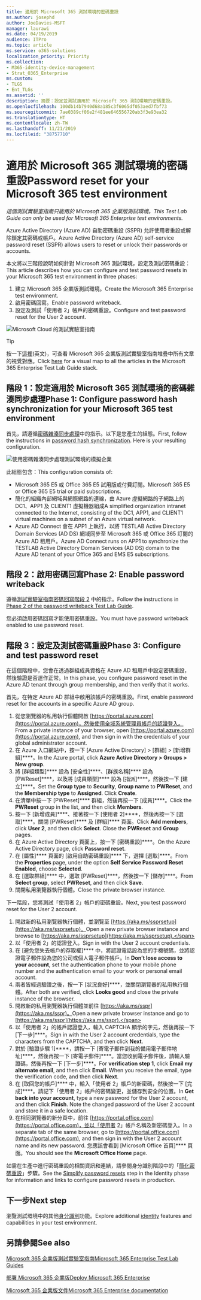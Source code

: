 ```yaml
---
title: 適用於 Microsoft 365 測試環境的密碼重設
ms.author: josephd
author: JoeDavies-MSFT
manager: laurawi
ms.date: 04/19/2019
audience: ITPro
ms.topic: article
ms.service: o365-solutions
localization_priority: Priority
ms.collection:
- M365-identity-device-management
- Strat_O365_Enterprise
ms.custom:
- TLGS
- Ent_TLGs
ms.assetid: ''
description: 摘要：設定並測試適用於 Microsoft 365 測試環境的密碼重設。
ms.openlocfilehash: 100db14b7940d68a185c3f6065df053aed7fbf73
ms.sourcegitcommit: 7ae0389cf06e2f481ee646556720ab3f3e93ea32
ms.translationtype: HT
ms.contentlocale: zh-TW
ms.lasthandoff: 11/21/2019
ms.locfileid: "38757710"
---
```

# <a name="password-reset-for-your-microsoft-365-test-environment"></a><span data-ttu-id="6c3be-103">適用於 Microsoft 365 測試環境的密碼重設</span><span class="sxs-lookup"><span data-stu-id="6c3be-103">Password reset for your Microsoft 365 test environment</span></span>

<span data-ttu-id="6c3be-104">*這個測試實驗室指南只能用於 Microsoft 365 企業版測試環境。*</span><span class="sxs-lookup"><span data-stu-id="6c3be-104">*This Test Lab Guide can only be used for Microsoft 365 Enterprise test environments.*</span></span>

<span data-ttu-id="6c3be-105">Azure Active Directory (Azure AD) 自助密碼重設 (SSPR) 允許使用者重設或解除鎖定其密碼或帳戶。</span><span class="sxs-lookup"><span data-stu-id="6c3be-105">Azure Active Directory (Azure AD) self-service password reset (SSPR) allows users to reset or unlock their passwords or accounts.</span></span> 

<span data-ttu-id="6c3be-106">本文將以三階段說明如何針對 Microsoft 365 測試環境，設定及測試密碼重設：</span><span class="sxs-lookup"><span data-stu-id="6c3be-106">This article describes how you can configure and test password resets in your Microsoft 365 test environment in three phases:</span></span>

1.  <span data-ttu-id="6c3be-107">建立 Microsoft 365 企業版測試環境。</span><span class="sxs-lookup"><span data-stu-id="6c3be-107">Create the Microsoft 365 Enterprise test environment.</span></span>
2.  <span data-ttu-id="6c3be-108">啟用密碼回寫。</span><span class="sxs-lookup"><span data-stu-id="6c3be-108">Enable password writeback.</span></span>
3.  <span data-ttu-id="6c3be-109">設定及測試「使用者 2」帳戶的密碼重設。</span><span class="sxs-lookup"><span data-stu-id="6c3be-109">Configure and test password reset for the User 2 account.</span></span>
    
![Microsoft Cloud 的測試實驗室指南](media/m365-enterprise-test-lab-guides/cloud-tlg-icon.png) 
    
> [!TIP]
> <span data-ttu-id="6c3be-111">按一下[這裡](media/m365-enterprise-test-lab-guides/Microsoft365EnterpriseTLGStack.pdf)(英文)，可查看 Microsoft 365 企業版測試實驗室指南堆疊中所有文章的視覺對應。</span><span class="sxs-lookup"><span data-stu-id="6c3be-111">Click [here](media/m365-enterprise-test-lab-guides/Microsoft365EnterpriseTLGStack.pdf) for a visual map to all the articles in the Microsoft 365 Enterprise Test Lab Guide stack.</span></span>

## <a name="phase-1-configure-password-hash-synchronization-for-your-microsoft-365-test-environment"></a><span data-ttu-id="6c3be-112">階段 1：設定適用於 Microsoft 365 測試環境的密碼雜湊同步處理</span><span class="sxs-lookup"><span data-stu-id="6c3be-112">Phase 1: Configure password hash synchronization for your Microsoft 365 test environment</span></span>

<span data-ttu-id="6c3be-p101">首先，請遵循[密碼雜湊同步處理](password-hash-sync-m365-ent-test-environment.md)中的指示。以下是您產生的組態。</span><span class="sxs-lookup"><span data-stu-id="6c3be-p101">First, follow the instructions in [password hash synchronization](password-hash-sync-m365-ent-test-environment.md). Here is your resulting configuration.</span></span>
  
![使用密碼雜湊同步處理測試環境的模擬企業](media/pass-through-auth-m365-ent-test-environment/Phase1.png)
  
<span data-ttu-id="6c3be-116">此組態包含：</span><span class="sxs-lookup"><span data-stu-id="6c3be-116">This configuration consists of:</span></span> 
  
- <span data-ttu-id="6c3be-117">Microsoft 365 E5 或 Office 365 E5 試用版或付費訂閱。</span><span class="sxs-lookup"><span data-stu-id="6c3be-117">Microsoft 365 E5 or Office 365 E5 trial or paid subscriptions.</span></span>
- <span data-ttu-id="6c3be-118">簡化的組織內部網域與網際網路的連線，由 Azure 虛擬網路的子網路上的 DC1、APP1 及 CLIENT1 虛擬機器組成</span><span class="sxs-lookup"><span data-stu-id="6c3be-118">A simplified organization intranet connected to the Internet, consisting of the DC1, APP1, and CLIENT1 virtual machines on a subnet of an Azure virtual network.</span></span> 
- <span data-ttu-id="6c3be-119">Azure AD Connect 會在 APP1 上執行，以將 TESTLAB Active Directory Domain Services (AD DS) 網域同步至 Microsoft 365 或 Office 365 訂閱的 Azure AD 租用戶。</span><span class="sxs-lookup"><span data-stu-id="6c3be-119">Azure AD Connect runs on APP1 to synchronize the TESTLAB Active Directory Domain Services (AD DS) domain to the Azure AD tenant of your Office 365 and EMS E5 subscriptions.</span></span>


## <a name="phase-2-enable-password-writeback"></a><span data-ttu-id="6c3be-120">階段 2：啟用密碼回寫</span><span class="sxs-lookup"><span data-stu-id="6c3be-120">Phase 2: Enable password writeback</span></span>

<span data-ttu-id="6c3be-121">遵循[測試實驗室指南密碼回寫階段 2](password-writeback-m365-ent-test-environment.md#phase-2-enable-password-writeback-for-the-testlab-ad-ds-domain) 中的指示。</span><span class="sxs-lookup"><span data-stu-id="6c3be-121">Follow the instructions in [Phase 2 of the password writeback Test Lab Guide](password-writeback-m365-ent-test-environment.md#phase-2-enable-password-writeback-for-the-testlab-ad-ds-domain).</span></span>

<span data-ttu-id="6c3be-122">您必須啟用密碼回寫才能使用密碼重設。</span><span class="sxs-lookup"><span data-stu-id="6c3be-122">You must have password writeback enabled to use password reset.</span></span>
  
## <a name="phase-3-configure-and-test-password-reset"></a><span data-ttu-id="6c3be-123">階段 3：設定及測試密碼重設</span><span class="sxs-lookup"><span data-stu-id="6c3be-123">Phase 3: Configure and test password reset</span></span>

<span data-ttu-id="6c3be-124">在這個階段中，您會在透過群組成員資格在 Azure AD 租用戶中設定密碼重設，然後驗證是否運作正常。</span><span class="sxs-lookup"><span data-stu-id="6c3be-124">In this phase, you configure password reset in the Azure AD tenant through group membership, and then verify that it works.</span></span>

<span data-ttu-id="6c3be-125">首先，在特定 Azure AD 群組中啟用該帳戶的密碼重設。</span><span class="sxs-lookup"><span data-stu-id="6c3be-125">First, enable password reset for the accounts in a specific Azure AD group.</span></span>

1. <span data-ttu-id="6c3be-126">從您瀏覽器的私用執行個體開啟 [https://portal.azure.com](https://portal.azure.com)，然後使用全域系統管理員帳戶的認證登入。</span><span class="sxs-lookup"><span data-stu-id="6c3be-126">From a private instance of your browser, open [https://portal.azure.com](https://portal.azure.com), and then sign in with the credentials of your global administrator account.</span></span>
2. <span data-ttu-id="6c3be-127">在 Azure 入口網站中，按一下 [Azure Active Directory] > [群組] > [新增群組]\*\*\*\*。</span><span class="sxs-lookup"><span data-stu-id="6c3be-127">In the Azure portal, click **Azure Active Directory > Groups > New group**.</span></span>
3. <span data-ttu-id="6c3be-p102">將 [群組類型]\*\*\*\* 設為 [安全性]\*\*\*\*、[群族名稱]\*\*\*\* 設為 [PWReset]\*\*\*\*，以及將 [成員類型]\*\*\*\* 設為 [指派]\*\*\*\*，然後按一下 [建立]\*\*\*\*。</span><span class="sxs-lookup"><span data-stu-id="6c3be-p102">Set the **Group type** to **Security**, **Group name** to **PWReset**, and the **Membership type** to **Assigned**. Click **Create**.</span></span>
5. <span data-ttu-id="6c3be-130">在清單中按一下 [PWReset]\*\*\*\* 群組，然後再按一下 [成員]\*\*\*\*。</span><span class="sxs-lookup"><span data-stu-id="6c3be-130">Click the **PWReset** group in the list, and then click **Members**.</span></span>
6. <span data-ttu-id="6c3be-p103">按一下 [新增成員]\*\*\*\*、接著按一下 [使用者 2]\*\*\*\*，然後再按一下 [選取]\*\*\*\*。關閉 [PWReset]\*\*\*\* 及 [群組]\*\*\*\* 頁面。</span><span class="sxs-lookup"><span data-stu-id="6c3be-p103">Click **Add members**, click **User 2**, and then click **Select**. Close the **PWReset** and **Group** pages.</span></span>
7. <span data-ttu-id="6c3be-133">在 Azure Active Directory 頁面上，按一下 [密碼重設]\*\*\*\*。</span><span class="sxs-lookup"><span data-stu-id="6c3be-133">On the Azure Active Directory page, click **Password reset**.</span></span>
8. <span data-ttu-id="6c3be-134">在 [屬性]\*\*\*\* 頁面的 [啟用自助密碼重設]\*\*\*\* 下，選擇 [選取]\*\*\*\*。</span><span class="sxs-lookup"><span data-stu-id="6c3be-134">From the **Properties** page, under the option **Self Service Password Reset Enabled**, choose **Selected**.</span></span>
9. <span data-ttu-id="6c3be-135">在 [選取群組]\*\*\*\* 中，選取 [PWReset]\*\*\*\*，然後按一下 [儲存]\*\*\*\*。</span><span class="sxs-lookup"><span data-stu-id="6c3be-135">From **Select group**, select **PWReset**, and then click **Save**.</span></span>
10. <span data-ttu-id="6c3be-136">關閉私用瀏覽器執行個體。</span><span class="sxs-lookup"><span data-stu-id="6c3be-136">Close the private browser instance.</span></span>

<span data-ttu-id="6c3be-137">下一階段，您將測試「使用者 2」帳戶的密碼重設。</span><span class="sxs-lookup"><span data-stu-id="6c3be-137">Next, you test password reset for the User 2 account.</span></span>

1. <span data-ttu-id="6c3be-138">開啟新的私用瀏覽器執行個體，並瀏覽至 [https://aka.ms/ssprsetup](https://aka.ms/ssprsetup)。</span><span class="sxs-lookup"><span data-stu-id="6c3be-138">Open a new private browser instance and browse to [https://aka.ms/ssprsetup](https://aka.ms/ssprsetup).</span></span>
2. <span data-ttu-id="6c3be-139">以「使用者 2」的認證登入。</span><span class="sxs-lookup"><span data-stu-id="6c3be-139">Sign in with the User 2 account credentials.</span></span>
3. <span data-ttu-id="6c3be-140">在 [避免您失去帳戶的存取權]\*\*\*\* 中，將認證電話設為您的手機號碼，並將認證電子郵件設為您的公司或個人電子郵件帳戶。</span><span class="sxs-lookup"><span data-stu-id="6c3be-140">In **Don’t lose access to your account**, set the authentication phone to your mobile phone number and the authentication email to your work or personal email account.</span></span>
4. <span data-ttu-id="6c3be-141">兩者皆經過驗證之後，按一下 [狀況良好]\*\*\*\*，並關閉瀏覽器的私用執行個體。</span><span class="sxs-lookup"><span data-stu-id="6c3be-141">After both are verified, click **Looks good** and close the private instance of the browser.</span></span>
5. <span data-ttu-id="6c3be-142">開啟新的私用瀏覽器執行個體並前往 [https://aka.ms/sspr](https://aka.ms/sspr)。</span><span class="sxs-lookup"><span data-stu-id="6c3be-142">Open a new private browser instance and go to [https://aka.ms/sspr](https://aka.ms/sspr).</span></span>
6. <span data-ttu-id="6c3be-143">以「使用者 2」的帳戶認證登入，輸入 CAPTCHA 顯示的字元，然後再按一下 [下一步]\*\*\*\*。</span><span class="sxs-lookup"><span data-stu-id="6c3be-143">Sign in with the User 2 account credentials, type the characters from the CAPTCHA, and then click **Next**.</span></span>
8. <span data-ttu-id="6c3be-p104">對於 [驗證步驟 1]\*\*\*\*，請按一下 [寄電子郵件到我的備用電子郵件地址]\*\*\*\*，然後再按一下 [寄電子郵件]\*\*\*\*。當您收到電子郵件後，請輸入驗證碼，然後再按一下 [下一步]\*\*\*\*。</span><span class="sxs-lookup"><span data-stu-id="6c3be-p104">For **verification step 1**, click **Email my alternate email**, and then click **Email**. When you receive the email, type the verification code, and then click **Next**.</span></span>
9. <span data-ttu-id="6c3be-p105">在 [取回您的帳戶]\*\*\*\* 中，輸入「使用者 2」帳戶的新密碼，然後按一下 [完成]\*\*\*\*。請記下「使用者 2」帳戶的密碼變更，並儲存到安全的位置。</span><span class="sxs-lookup"><span data-stu-id="6c3be-p105">In **Get back into your account**, type a new password for the User 2 account, and then click **Finish**. Note the changed password of the User 2 account and store it in a safe location.</span></span>
10. <span data-ttu-id="6c3be-148">在相同瀏覽器的新分頁中，前往 [https://portal.office.com](https://portal.office.com)，並以「使用者 2」帳戶名稱及新密碼登入。</span><span class="sxs-lookup"><span data-stu-id="6c3be-148">In a separate tab of the same browser, go to [https://portal.office.com](https://portal.office.com), and then sign in with the User 2 account name and its new password.</span></span> <span data-ttu-id="6c3be-149">您應該會看到 [Microsoft Office 首頁]\*\*\*\* 頁面。</span><span class="sxs-lookup"><span data-stu-id="6c3be-149">You should see the **Microsoft Office Home** page.</span></span>

<span data-ttu-id="6c3be-150">如需在生產中進行密碼重設的相關資訊和連結，請參閱身分識別階段中的「[簡化密碼重設](identity-secure-your-passwords.md#identity-pw-reset)」步驟。</span><span class="sxs-lookup"><span data-stu-id="6c3be-150">See the [Simplify password resets](identity-secure-your-passwords.md#identity-pw-reset) step in the Identity phase for information and links to configure password resets in production.</span></span>

## <a name="next-step"></a><span data-ttu-id="6c3be-151">下一步</span><span class="sxs-lookup"><span data-stu-id="6c3be-151">Next step</span></span>

<span data-ttu-id="6c3be-152">瀏覽測試環境中的其他[身分識別](m365-enterprise-test-lab-guides.md#identity)功能。</span><span class="sxs-lookup"><span data-stu-id="6c3be-152">Explore additional [identity](m365-enterprise-test-lab-guides.md#identity) features and capabilities in your test environment.</span></span>

## <a name="see-also"></a><span data-ttu-id="6c3be-153">另請參閱</span><span class="sxs-lookup"><span data-stu-id="6c3be-153">See also</span></span>

[<span data-ttu-id="6c3be-154">Microsoft 365 企業版測試實驗室指南</span><span class="sxs-lookup"><span data-stu-id="6c3be-154">Microsoft 365 Enterprise Test Lab Guides</span></span>](m365-enterprise-test-lab-guides.md)

[<span data-ttu-id="6c3be-155">部署 Microsoft 365 企業版</span><span class="sxs-lookup"><span data-stu-id="6c3be-155">Deploy Microsoft 365 Enterprise</span></span>](deploy-microsoft-365-enterprise.md)

[<span data-ttu-id="6c3be-156">Microsoft 365 企業版文件</span><span class="sxs-lookup"><span data-stu-id="6c3be-156">Microsoft 365 Enterprise documentation</span></span>](https://docs.microsoft.com/microsoft-365-enterprise/)
